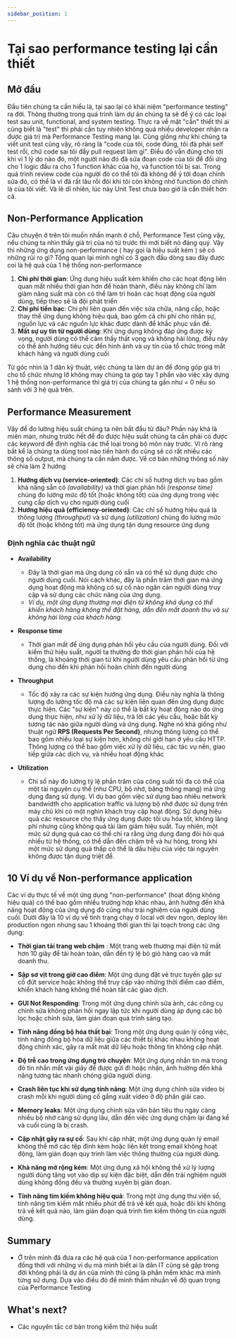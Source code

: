 ```yaml
---
sidebar_position: 1
---
```


# Tại sao performance testing lại cần thiết

## Mở đầu

Đầu tiên chúng ta cần hiểu là, tại sao lại có khái niệm "performance testing" ra đời. Thông thường trong quá trình làm dự án chúng ta sẽ để ý có các loại test sau unit, functional, and system testing. Thực ra về mặt "cần" thiết thì ai cũng biết là "test" thì phải cần tuy nhiên không quá nhiều developer nhận ra được giá trị mà Performance Testing mang lại. Cũng giống như khi chúng ta viết unit test cũng vậy, rõ ràng là "code của tôi, code đúng, tôi đã phải self test rồi, chứ code sai tôi đẩy pull request làm gì". Điều đó vẫn đúng cho tới khi vì 1 lý do nào đó, một người nào đó đã sửa đoạn code của tôi để đối ứng cho 1 logic đầu ra cho 1 function khác của họ, và function tôi bị sai. Trong quá trình review code của người đó có thể tôi đã không để ý tới đoạn chỉnh sửa đó, có thể là vì đã rất lâu rồi đôi khi tôi còn không nhớ function đó chính là của tôi viết. Và lẽ dĩ nhiên, lúc này Unit Test chưa bao giờ là cần thiết hơn cả. 

## Non-Performance Application
Câu chuyện ở trên tôi muốn nhấn mạnh ở chỗ, Performance Test cũng vậy, nếu chúng ta nhìn thấy giá trị của nó từ trước thì mới biết nó đáng quý.
Vậy thì những ứng dụng non-performance ( hay gọi là hiệu suất kém ) sẽ có những rủi ro gì?
Tổng quan lại mình nghĩ có 3 gạch đầu dòng sau đây được coi là hệ quả của 1 hệ thống non-performance
1. **Chi phí thời gian**: Ứng dụng hiệu suất kém khiến cho các hoạt động liên quan mất nhiều thời gian hơn để hoàn thành, điều này không chỉ làm giảm năng suất mà còn có thể làm trì hoãn các hoạt động của người dùng, tiếp theo sẽ là đội phát triển 
2. **Chi phí tiền bạc**: Chi phí liên quan đến việc sửa chữa, nâng cấp, hoặc thay thế ứng dụng không hiệu quả, bao gồm cả chi phí cho nhân sự, nguồn lực và các nguồn lực khác được dành để khắc phục vấn đề.
3. **Mất sự uy tín từ người dùng**: Khi ứng dụng không đáp ứng được kỳ vọng, người dùng có thể cảm thấy thất vọng và không hài lòng, điều này có thể ảnh hưởng tiêu cực đến hình ảnh và uy tín của tổ chức trong mắt khách hàng và người dùng cuối

Từ góc nhìn là 1 dân kỹ thuật, việc chúng ta làm dự án để đóng góp giá trị cho tổ chức nhưng lỡ không may chúng ta góp tay 1 phần vào việc xây dựng 1 hệ thống non-performance thì giá trị của chúng ta gần như = 0 nếu so sánh với 3 hệ quả trên.

## Performance Measurement
Vậy để đo lường hiệu suất chúng ta nên bắt đầu từ đâu? 
Phần này khá là miên man, nhưng trước hết để đo được hiệu suất chúng ta cần phải có được các keyword để định nghĩa các thể loại trong bộ môn này trước.
Vì rõ ràng bất kể là chúng ta dùng tool nào tiến hành đo cũng sẽ có rất nhiều các thông số output, mà chúng ta cần nắm được. Về cơ bản những thông số này sẽ chia làm 2 hướng 

1. **Hướng dịch vụ (service-oriented)**: Các chỉ số hướng dịch vụ bao gồm khả năng sẵn có *(availability)* và thời gian phản hồi *(response time)* chúng đo lường mức độ tốt (hoặc không tốt) của ứng dụng trong việc cung cấp dịch vụ cho người dùng cuối
2. **Hướng hiệu quả (efficiency-oriented)**: Các chỉ số hướng hiệu quả là thông lượng *(throughput)* và sử dụng *(utilization)* chúng đo lường mức độ tốt (hoặc không tốt) mà ứng dụng tận dụng resource ứng dụng

### Định nghĩa các thuật ngữ
- **Availability**
  - Đây là thời gian mà ứng dụng có sẵn và có thể sử dụng được cho người dùng cuối. Nói cách khác, đây là phần trăm thời gian mà ứng dụng hoạt động mà không có sự cố nào ngăn cản người dùng truy cập và sử dụng các chức năng của ứng dụng. 
  - *Ví dụ, một ứng dụng thương mại điện tử không khả dụng có thể khiến khách hàng không thể đặt hàng, dẫn đến mất doanh thu và sự không hài lòng của khách hàng.*

- **Response time**
  - Thời gian mất để ứng dụng phản hồi yêu cầu của người dùng. Đối với kiểm thử hiệu suất, người ta thường đo thời gian phản hồi của hệ thống, là khoảng thời gian từ khi người dùng yêu cầu phản hồi từ ứng dụng cho đến khi phản hồi hoàn chỉnh đến người dùng

- **Throughput**
  - Tốc độ xảy ra các sự kiện hướng ứng dụng. Điều này nghĩa là thông lượng đo lường tốc độ mà các sự kiện liên quan đến ứng dụng được thực hiện. Các "sự kiện" này có thể là bất kỳ hoạt động nào do ứng dụng thực hiện, như xử lý dữ liệu, trả lời các yêu cầu, hoặc bất kỳ tương tác nào giữa người dùng và ứng dụng. Nghe nó khá giống như thuật ngữ **RPS (Requests Per Second)**, nhưng thông lượng có thể bao gồm nhiều loại sự kiện hơn, không chỉ giới hạn ở yêu cầu HTTP. Thông lượng có thể bao gồm việc xử lý dữ liệu, các tác vụ nền, giao tiếp giữa các dịch vụ, và nhiều hoạt động khác

- **Utilization**
  - Chỉ số này đo lường tỷ lệ phần trăm của công suất tối đa có thể của một tài nguyên cụ thể (như CPU, bộ nhớ, băng thông mạng) mà ứng dụng đang sử dụng. Ví dụ bao gồm việc sử dụng bao nhiêu network bandwidth cho application traffic và lượng bộ nhớ được sử dụng trên máy chủ khi có một nghìn khách truy cập hoạt động. Sử dụng hiệu quả các resource cho thấy ứng dụng được tối ưu hóa tốt, không lãng phí nhưng cũng không quá tải làm giảm hiệu suất. Tuy nhiên, một mức sử dụng quá cao có thể chỉ ra rằng ứng dụng đang đòi hỏi quá nhiều từ hệ thống, có thể dẫn đến chậm trễ và hư hỏng, trong khi một mức sử dụng quá thấp có thể là dấu hiệu của việc tài nguyên không được tận dụng triệt để.

## 10 Ví dụ về Non-performance application
Các ví dụ thực tế về một ứng dụng "non-performance" (hoạt động không hiệu quả) có thể bao gồm nhiều trường hợp khác nhau, ảnh hưởng đến khả năng hoạt động của ứng dụng đó cũng như trải nghiệm của người dùng cuối. Dưới đây là 10 ví dụ về tình trạng chạy ở local với dev ngon, deploy lên production ngon nhưng sau 1 khoảng thời gian thì lại toạch trong các ứng dụng:

- **Thời gian tải trang web chậm** : Một trang web thương mại điện tử mất hơn 10 giây để tải hoàn toàn, dẫn đến tỷ lệ bỏ giỏ hàng cao và mất doanh thu.

- **Sập sơ vịt trong giờ cao điểm**: Một ứng dụng đặt vé trực tuyến gặp sự cố đứt service hoặc không thể truy cập vào những thời điểm cao điểm, khiến khách hàng không thể hoàn tất các giao dịch.

- **GUI Not Responding**: Trong một ứng dụng chỉnh sửa ảnh, các công cụ chỉnh sửa không phản hồi ngay lập tức khi người dùng áp dụng các bộ lọc hoặc chỉnh sửa, làm gián đoạn quá trình sáng tạo.

- **Tính năng đồng bộ hóa thất bại**: Trong một ứng dụng quản lý công việc, tính năng đồng bộ hóa dữ liệu giữa các thiết bị khác nhau không hoạt động chính xác, gây ra mất mát dữ liệu hoặc thông tin không cập nhật.

- **Độ trễ cao trong ứng dụng trò chuyện**: Một ứng dụng nhắn tin mà trong đó tin nhắn mất vài giây để được gửi đi hoặc nhận, ảnh hưởng đến khả năng tương tác nhanh chóng giữa người dùng.

- **Crash liên tục khi sử dụng tính năng**: Một ứng dụng chỉnh sửa video bị crash mỗi khi người dùng cố gắng xuất video ở độ phân giải cao.

- **Memory leaks**: Một ứng dụng chỉnh sửa văn bản tiêu thụ ngày càng nhiều bộ nhớ càng sử dụng lâu, dẫn đến việc ứng dụng chậm lại đáng kể và cuối cùng là bị crash.

- **Cập nhật gây ra sự cố**: Sau khi cập nhật, một ứng dụng quản lý email không thể mở các tệp đính kèm hoặc liên kết trong email không hoạt động, làm gián đoạn quy trình làm việc thông thường của người dùng.

- **Khả năng mở rộng kém**: Một ứng dụng xã hội không thể xử lý lượng người dùng tăng vọt vào dịp sự kiện đặc biệt, dẫn đến trải nghiệm người dùng không đồng đều và thường xuyên bị gián đoạn.

- **Tính năng tìm kiếm không hiệu quả**: Trong một ứng dụng thư viện số, tính năng tìm kiếm mất nhiều phút để trả về kết quả, hoặc đôi khi không trả về kết quả nào, làm gián đoạn quá trình tìm kiếm thông tin của người dùng.

## Summary
- Ở trên mình đã đưa ra các hệ quả của 1 non-performance application đồng thời với những ví dụ mà mình biết ai là dân IT cũng sẽ gặp trong đời không phải là dự án của mình thì cũng là phần mềm khác mà mình từng sử dụng. Dựa vào điều đó để mình thấm nhuần về độ quan trọng của Performance Testing

## What's next?
- Các nguyên tắc cơ bản trong kiểm thử hiệu suất


